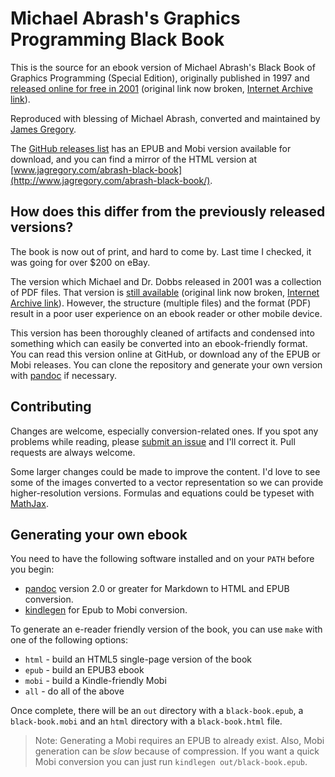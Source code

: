 # Michael Abrash's Graphics Programming Black Book

This is the source for an ebook version of Michael Abrash's Black Book of Graphics Programming (Special Edition), originally published in 1997 and [released online for free in 2001](http://www.drdobbs.com/parallel/graphics-programming-black-book/184404919) (original link now broken, [Internet Archive link](https://web.archive.org/web/20190706123029/http://www.drdobbs.com/parallel/graphics-programming-black-book/184404919)).

Reproduced with blessing of Michael Abrash, converted and maintained by [James Gregory](mailto:james@jagregory.com).

The [GitHub releases list](https://github.com/jagregory/abrash-black-book/releases) has an EPUB and Mobi version available for download, and you can find a mirror of the HTML version at [www.jagregory.com/abrash-black-book](http://www.jagregory.com/abrash-black-book/).

## How does this differ from the previously released versions?

The book is now out of print, and hard to come by. Last time I checked, it was going for over $200 on eBay.

The version which Michael and Dr. Dobbs released in 2001 was a collection of PDF files. That version is [still available](http://www.drdobbs.com/parallel/graphics-programming-black-book/184404919) (original link now broken, [Internet Archive link](https://web.archive.org/web/20190706123029/http://www.drdobbs.com/parallel/graphics-programming-black-book/184404919)). However, the structure (multiple files) and the format (PDF) result in a poor user experience on an ebook reader or other mobile device.

This version has been thoroughly cleaned of artifacts and condensed into something which can easily be converted into an ebook-friendly format. You can read this version online at GitHub, or download any of the EPUB or Mobi releases. You can clone the repository and generate your own version with [pandoc](http://johnmacfarlane.net/pandoc/) if necessary.

## Contributing

Changes are welcome, especially conversion-related ones. If you spot any problems while reading, please [submit an issue](https://github.com/jagregory/abrash-black-book/issues) and I'll correct it. Pull requests are always welcome.

Some larger changes could be made to improve the content. I'd love to see some of the images converted to a vector representation so we can provide higher-resolution versions.  Formulas and equations could be typeset with [MathJax](http://www.mathjax.org/).

## Generating your own ebook

You need to have the following software installed and on your `PATH` before you begin:

  * [pandoc](http://johnmacfarlane.net/pandoc/) version 2.0 or greater for Markdown to HTML and EPUB conversion.
  * [kindlegen](http://www.amazon.com/gp/feature.html?docId=1000765211) for Epub to Mobi conversion.

To generate an e-reader friendly version of the book, you can use `make` with one of the following options:

  * `html` - build an HTML5 single-page version of the book
  * `epub` - build an EPUB3 ebook
  * `mobi` - build a Kindle-friendly Mobi
  * `all`  - do all of the above

Once complete, there will be an `out` directory with a `black-book.epub`, a `black-book.mobi` and an `html` directory with a `black-book.html` file.

> Note: Generating a Mobi requires an EPUB to already exist. Also, Mobi generation can be *slow* because of compression. If you want a quick Mobi conversion you can just run `kindlegen out/black-book.epub`.
